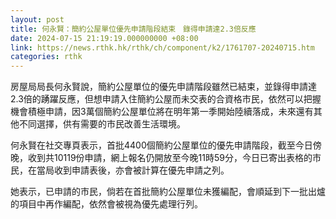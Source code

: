 ```yaml
---
layout: post
title: 何永賢：簡約公屋單位優先申請階段結束　錄得申請達2.3倍反應
date: 2024-07-15 21:19:19.000000000 +08:00
link: https://news.rthk.hk/rthk/ch/component/k2/1761707-20240715.htm
categories: rthk
---
```


房屋局局長何永賢說，簡約公屋單位的優先申請階段雖然已結束，並錄得申請達2.3倍的踴躍反應，但想申請入住簡約公屋而未交表的合資格市民，依然可以把握機會積極申請，因3萬個簡約公屋單位將在明年第一季開始陸續落成，未來還有其他不同選擇，供有需要的市民改善生活環境。

何永賢在社交專頁表示，首批4400個簡約公屋單位的優先申請階段，截至今日傍晚，收到共10119份申請，網上報名仍開放至今晚11時59分，今日已寄出表格的市民，在當局收到申請表後，亦會被計算在優先申請之列。

她表示，已申請的市民，倘若在首批簡約公屋單位未獲編配，會順延到下一批出爐的項目中再作編配，依然會被視為優先處理行列。
